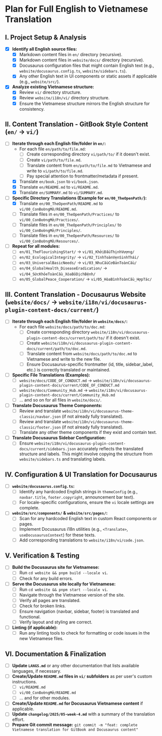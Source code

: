 # Plan for Full English to Vietnamese Translation

## I. Project Setup & Analysis
- [x] **Identify all English source files:**
    - [x] Markdown content files in `en/` directory (recursive).
    - [x] Markdown content files in `website/docs/` directory (recursive).
    - [x] Docusaurus configuration files that might contain English text (e.g., `website/docusaurus.config.ts`, `website/sidebars.ts`).
    - [x] Any other English text in UI components or static assets if applicable (e.g., `website/src/`).
- [x] **Analyze existing Vietnamese structure:**
    - [x] Review `vi/` directory structure.
    - [x] Review `website/i18n/vi/` directory structure.
    - [x] Ensure the Vietnamese structure mirrors the English structure for consistency.

## II. Content Translation - GitBook Style Content (`en/` -> `vi/`)
- [ ] **Iterate through each English file/folder in `en/`:**
    - For each file `en/path/to/file.md`:
        - [ ] Create corresponding directory `vi/path/to/` if it doesn't exist.
        - [ ] Create `vi/path/to/file.md`.
        - [ ] Translate content from `en/path/to/file.md` to Vietnamese and write to `vi/path/to/file.md`.
        - [ ] Pay special attention to frontmatter/metadata if present.
    - [x] Translate `en/book.json` to `vi/book.json`.
    - [x] Translate `en/README.md` to `vi/README.md`.
    - [x] Translate `en/SUMMARY.md` to `vi/SUMMARY.md`.
- [ ] **Specific Directory Translations (Example for `en/00_TheOpenPath/`):**
    - [x] Translate `en/00_TheOpenPath/README.md` to `vi/00_ConĐườngMở/README.md`.
    - [ ] Translate files in `en/00_TheOpenPath/Practices/` to `vi/00_ConĐườngMở/Practices/`.
    - [ ] Translate files in `en/00_TheOpenPath/Principles/` to `vi/00_ConĐườngMở/Principles/`.
    - [ ] Translate files in `en/00_TheOpenPath/Resources/` to `vi/00_ConĐườngMở/Resources/`.
- [ ] **Repeat for all modules:**
    - [ ] `en/01_TheFlourishingStart/` -> `vi/01_KhởiĐầuThịnhVượng/`
    - [ ] `en/02_EcologicalIntegrity/` -> `vi/02_TínhToànVẹnSinhThái/`
    - [ ] `en/03_UniversalBasicNeeds/` -> `vi/03_NhuCầuCơBảnToànCầu/`
    - [ ] `en/04_GlobalHealth_DiseaseEradication/` -> `vi/04_SứcKhỏeToànCầu_XóaBỏDịchBệnh/`
    - [ ] `en/05_GlobalPeace_Cooperation/` -> `vi/05_HòaBìnhToànCầu_HợpTác/`

## III. Content Translation - Docusaurus Website (`website/docs/` -> `website/i18n/vi/docusaurus-plugin-content-docs/current/`)
- [ ] **Iterate through each English file/folder in `website/docs/`:**
    - For each file `website/docs/path/to/doc.md`:
        - [ ] Create corresponding directory `website/i18n/vi/docusaurus-plugin-content-docs/current/path/to/` if it doesn't exist.
        - [ ] Create `website/i18n/vi/docusaurus-plugin-content-docs/current/path/to/doc.md`.
        - [ ] Translate content from `website/docs/path/to/doc.md` to Vietnamese and write to the new file.
        - [ ] Ensure Docusaurus-specific frontmatter (id, title, sidebar_label, etc.) is correctly translated or maintained.
- [ ] **Specific File Translations (Examples):**
    - [ ] `website/docs/CODE_OF_CONDUCT.md` -> `website/i18n/vi/docusaurus-plugin-content-docs/current/CODE_OF_CONDUCT.md`
    - [ ] `website/docs/Community_Hub.md` -> `website/i18n/vi/docusaurus-plugin-content-docs/current/Community_Hub.md`
    - [ ] ... and so on for all files in `website/docs/`.
- [ ] **Translate Docusaurus Theme Components:**
    - [ ] Review and translate `website/i18n/vi/docusaurus-theme-classic/navbar.json` (if not already fully translated).
    - [ ] Review and translate `website/i18n/vi/docusaurus-theme-classic/footer.json` (if not already fully translated).
    - [ ] Translate any other theme components if they exist and contain text.
- [ ] **Translate Docusaurus Sidebar Configuration:**
    - [ ] Ensure `website/i18n/vi/docusaurus-plugin-content-docs/current/sidebars.json` accurately reflects the translated structure and labels. This might involve copying the structure from `website/sidebars.ts` and translating labels.

## IV. Configuration & UI Translation for Docusaurus
- [ ] **`website/docusaurus.config.ts`:**
    - [ ] Identify any hardcoded English strings in `themeConfig` (e.g., `navbar.title`, `footer.copyright`, announcement bar text).
    - [ ] For locale-specific configurations, ensure the `vi` locale settings are complete.
- [ ] **`website/src/components/` & `website/src/pages/`:**
    - [ ] Scan for any hardcoded English text in custom React components or pages.
    - [ ] Implement Docusaurus i18n utilities (e.g., `<Translate>`, `useDocusaurusContext`) for these texts.
    - [ ] Add corresponding translations to `website/i18n/vi/code.json`.

## V. Verification & Testing
- [ ] **Build the Docusaurus site for Vietnamese:**
    - [ ] Run `cd website && pnpm build --locale vi`.
    - [ ] Check for any build errors.
- [ ] **Serve the Docusaurus site locally for Vietnamese:**
    - [ ] Run `cd website && pnpm start --locale vi`.
    - [ ] Navigate through the Vietnamese version of the site.
    - [ ] Verify all pages are translated.
    - [ ] Check for broken links.
    - [ ] Ensure navigation (navbar, sidebar, footer) is translated and functional.
    - [ ] Verify layout and styling are correct.
- [ ] **Linting (if applicable):**
    - [ ] Run any linting tools to check for formatting or code issues in the new Vietnamese files.

## VI. Documentation & Finalization
- [ ] **Update `LANGS.md`** or any other documentation that lists available languages, if necessary.
- [ ] **Create/Update `README.md` files in `vi/` subfolders** as per user's custom instructions.
    - [ ] `vi/README.md`
    - [ ] `vi/00_ConĐườngMở/README.md`
    - [ ] ... and for other modules.
- [ ] **Create/Update `README.md` for Docusaurus Vietnamese content** if applicable.
- [ ] **Update `changelog/2025/05-week-4.md`** with a summary of the translation effort.
- [ ] **Prepare Git commit message:** `git commit -m "feat: complete Vietnamese translation for GitBook and Docusaurus content"`
